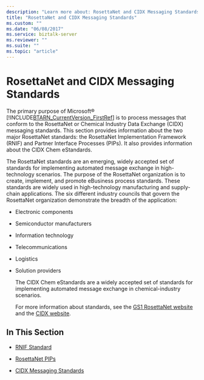 ```yaml
---
description: "Learn more about: RosettaNet and CIDX Messaging Standards"
title: "RosettaNet and CIDX Messaging Standards"
ms.custom: ""
ms.date: "06/08/2017"
ms.service: biztalk-server
ms.reviewer: ""
ms.suite: ""
ms.topic: "article"
---
```

# RosettaNet and CIDX Messaging Standards
The primary purpose of Microsoft® [!INCLUDE[BTARN_CurrentVersion_FirstRef](../../includes/btarn-currentversion-firstref-md.md)] is to process messages that conform to the RosettaNet or Chemical Industry Data Exchange (CIDX) messaging standards. This section provides information about the two major RosettaNet standards: the RosettaNet Implementation Framework (RNIF) and Partner Interface Processes (PIPs). It also provides information about the CIDX Chem eStandards.

 The RosettaNet standards are an emerging, widely accepted set of standards for implementing automated message exchange in high-technology scenarios. The purpose of the RosettaNet organization is to create, implement, and promote eBusiness process standards. These standards are widely used in high-technology manufacturing and supply-chain applications. The six different industry councils that govern the RosettaNet organization demonstrate the breadth of the application:

- Electronic components

- Semiconductor manufacturers

- Information technology

- Telecommunications

- Logistics

- Solution providers

  The CIDX Chem eStandards are a widely accepted set of standards for implementing automated message exchange in chemical-industry scenarios.

  For more information about standards, see the [GS1 RosettaNet website](https://www.gs1us.org/resources/rosettanet) and the [CIDX website](https://oagi.org/pages/chem-estandards).

## In This Section

-   [RNIF Standard](../../adapters-and-accelerators/accelerator-rosettanet/rnif-standard.md)

-   [RosettaNet PIPs](../../adapters-and-accelerators/accelerator-rosettanet/rosettanet-pips.md)

-   [CIDX Messaging Standards](../../adapters-and-accelerators/accelerator-rosettanet/cidx-messaging-standards.md)
